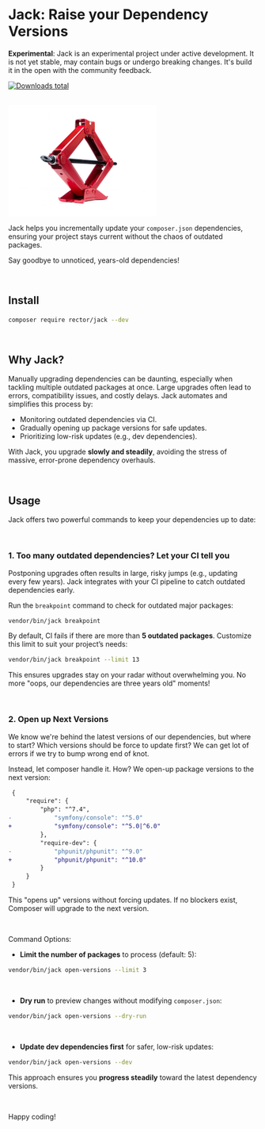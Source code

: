 # Jack: Raise your Dependency Versions

**Experimental**: Jack is an experimental project under active development. It is not yet stable, may contain bugs or undergo breaking changes. It's build it in the open with the community feedback.

[![Downloads total](https://img.shields.io/packagist/dt/rector/jack.svg?style=flat-square)](https://packagist.org/packages/rector/jack/stats)

<br>

<img src="/docs/jack.jpg" alt="Jack" width="300" align="center">

<br>

Jack helps you incrementally update your `composer.json` dependencies, ensuring your project stays current without the chaos of outdated packages.

Say goodbye to unnoticed, years-old dependencies!

<br>

## Install

```bash
composer require rector/jack --dev
```

<br>

## Why Jack?

Manually upgrading dependencies can be daunting, especially when tackling multiple outdated packages at once. Large upgrades often lead to errors, compatibility issues, and costly delays. Jack automates and simplifies this process by:

- Monitoring outdated dependencies via CI.
- Gradually opening up package versions for safe updates.
- Prioritizing low-risk updates (e.g., dev dependencies).

With Jack, you upgrade **slowly and steadily**, avoiding the stress of massive, error-prone dependency overhauls.

<br>

## Usage

Jack offers two powerful commands to keep your dependencies up to date:

<br>

### 1. Too many outdated dependencies? Let your CI tell you

Postponing upgrades often results in large, risky jumps (e.g., updating every few years). Jack integrates with your CI pipeline to catch outdated dependencies early.

Run the `breakpoint` command to check for outdated major packages:

```bash
vendor/bin/jack breakpoint
```

By default, CI fails if there are more than **5 outdated packages**. Customize this limit to suit your project’s needs:

```bash
vendor/bin/jack breakpoint --limit 13
```

This ensures upgrades stay on your radar without overwhelming you. No more "oops, our dependencies are three years old" moments!

<br>

### 2. Open up Next Versions

We know we're behind the latest versions of our dependencies, but where to start? Which versions should be force to update first? We can get lot of errors if we try to bump wrong end of knot.

Instead, let composer handle it. How? We open-up package versions to the next version:

```diff
 {
     "require": {
         "php": "^7.4",
-            "symfony/console": "^5.0"
+            "symfony/console": "^5.0|^6.0"
         },
         "require-dev": {
-            "phpunit/phpunit": "^9.0"
+            "phpunit/phpunit": "^10.0"
         }
     }
 }
```

This "opens up" versions without forcing updates. If no blockers exist, Composer will upgrade to the next version.

<br>

Command Options:

- **Limit the number of packages** to process (default: 5):

```bash
vendor/bin/jack open-versions --limit 3
```

<br>

- **Dry run** to preview changes without modifying `composer.json`:

```bash
vendor/bin/jack open-versions --dry-run
```

<br>

- **Update dev dependencies first** for safer, low-risk updates:

```bash
vendor/bin/jack open-versions --dev
```

This approach ensures you **progress steadily** toward the latest dependency versions.


<br>

Happy coding!
